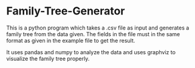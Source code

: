 # Family-Tree-Generator
This is a python program which takes a .csv file as input and generates a family tree from the data given. The fields in the file must in the same format as given in the example file to get the result.

It uses pandas and numpy to analyze the data and uses graphviz to visualize the family tree properly.
